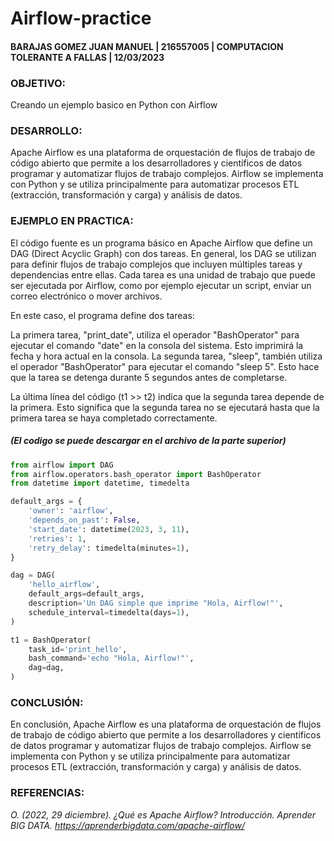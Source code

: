 # Airflow-practice
#### BARAJAS GOMEZ JUAN MANUEL | 216557005 | COMPUTACION TOLERANTE A FALLAS | 12/03/2023

### OBJETIVO:
Creando un ejemplo basico en Python con Airflow

### DESARROLLO:
Apache Airflow es una plataforma de orquestación de flujos de trabajo de código abierto que permite 
a los desarrolladores y científicos de datos programar y automatizar flujos de trabajo complejos. 
Airflow se implementa con Python y se utiliza principalmente para automatizar procesos ETL (extracción, 
transformación y carga) y análisis de datos.

### EJEMPLO EN PRACTICA:
El código fuente es un programa básico en Apache Airflow que define un DAG (Direct Acyclic Graph) con dos tareas. 
En general, los DAG se utilizan para definir flujos de trabajo complejos que incluyen múltiples tareas y dependencias entre ellas. 
Cada tarea es una unidad de trabajo que puede ser ejecutada por Airflow, como por ejemplo ejecutar un script, enviar un correo electrónico 
o mover archivos.

En este caso, el programa define dos tareas:

La primera tarea, "print_date", utiliza el operador "BashOperator" para ejecutar el comando "date" en la consola del sistema. Esto imprimirá la fecha y hora actual en la consola.
La segunda tarea, "sleep", también utiliza el operador "BashOperator" para ejecutar el comando "sleep 5". Esto hace que la tarea se detenga durante 5 segundos antes de completarse.

La última línea del código (t1 >> t2) indica que la segunda tarea depende de la primera. Esto significa que la segunda tarea no se ejecutará hasta que la primera tarea se haya completado correctamente.

##### _(El codigo se puede descargar en el archivo de la parte superior)_

```python
from airflow import DAG
from airflow.operators.bash_operator import BashOperator
from datetime import datetime, timedelta

default_args = {
    'owner': 'airflow',
    'depends_on_past': False,
    'start_date': datetime(2023, 3, 11),
    'retries': 1,
    'retry_delay': timedelta(minutes=1),
}

dag = DAG(
    'hello_airflow',
    default_args=default_args,
    description='Un DAG simple que imprime "Hola, Airflow!"',
    schedule_interval=timedelta(days=1),
)

t1 = BashOperator(
    task_id='print_hello',
    bash_command='echo "Hola, Airflow!"',
    dag=dag,
)
```

### CONCLUSIÓN:
En conclusión, Apache Airflow es una plataforma de orquestación de flujos de trabajo de código abierto 
que permite a los desarrolladores y científicos de datos programar y automatizar flujos de trabajo complejos. 
Airflow se implementa con Python y se utiliza principalmente para automatizar procesos ETL (extracción, transformación 
y carga) y análisis de datos.

### REFERENCIAS:
_O. (2022, 29 diciembre). ¿Qué es Apache Airflow? Introducción. Aprender BIG DATA. https://aprenderbigdata.com/apache-airflow/_
